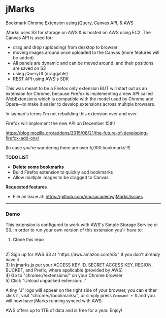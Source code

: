 # jMarks
Bookmark Chrome Extension using jQuery, Canvas API, &amp; AWS

jMarks uses S3 for storage on AWS & is hosted on AWS using EC2. 
The Canvas API is used for:
- drag and drop (uploading) from desktop to browser
- moving images around once uploaded to the Canvas
(more features will be added)
- All panels are dynamic and can be moved around, and their positions are saved on S3
- using jQueryUI (draggable)
- REST API using AWS's SDK

This was meant to be a Firefox only extension BUT will start out as an extension for Chrome, because Firefox is implementing a new API called WebExtensions which is compatible with the model used by Chrome and Opera—to make it easier to develop extensions across multiple browsers.

In layman's terms I'm not rebuilding this extension over and over.

Firefox will implement the new API on December 15th!

<a href="https://blog.mozilla.org/addons/2015/08/21/the-future-of-developing-firefox-add-ons/">https://blog.mozilla.org/addons/2015/08/21/the-future-of-developing-firefox-add-ons/</a>

(In case you're wondering there are over 5,000 bookmarks!!!)

<strong>TODO LIST</strong>

- <b>Delete some bookmarks</b>
- Build Firefox extension to quickly add bookmarks
- Allow multiple images to be dragged to Canvas


<strong>Requested features</strong>

- File an issue at: https://github.com/nousacademy/jMarks/issues

_______________________________________________________________________________________________________________

<h3>Demo</h3>

This extension is configured to work with AWS's Simple Storage Service or S3. In order to run your own version of this extension you'll have to: 

1) Clone this repo
<br>
2) Sign up for AWS S3 at "https://aws.amazon.com/s3/" if you don't already have it
<br>
3) In jmarks.js put your ACCESS KEY ID, SECRET ACCESS KEY, REGION, BUCKET, and Prefix, where applicable (provided by AWS)
<br>
4) Go to "chrome://extensions/" on your Chrome browser
<br>
5) Click "Unload unpacked extension..."
<br>

A tiny "J" logo will appear on the right side of your browser, you can either click it, visit "chrome://bookmarks/", or simply press <code>Command + D</code> and you will now have jMarks running synced with AWS.

AWS offers up to 1TB of data and is free for a year.
Enjoy!

